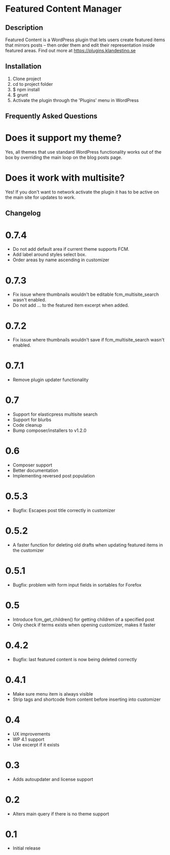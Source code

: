 # Featured Content Manager #

## Description ##

Featured Content is a WordPress plugin that lets users create featured items that mirrors posts – then order them and edit their representation inside featured areas. Find out more at https://plugins.klandestino.se

## Installation ##
1. Clone project
2. cd to project folder
3. $ npm install
4. $ grunt
5. Activate the plugin through the 'Plugins' menu in WordPress

## Frequently Asked Questions ##

# Does it support my theme? #

Yes, all themes that use standard WordPress functionality works out of the box by overriding the main loop on the blog posts page.

# Does it work with multisite? #

Yes! If you don't want to network activate the plugin it has to be active on the main site for updates to work.

## Changelog ##

# 0.7.4 #

* Do not add default area if current theme supports FCM.
* Add label around styles select box.
* Order areas by name ascending in customizer

# 0.7.3 #

* Fix issue where thumbnails wouldn't be editable fcm_multisite_search wasn't enabled.
* Do not add &hellip; to the featured item excerpt when added.

# 0.7.2 #

* Fix issue where thumbnails wouldn't save if fcm_multisite_search wasn't enabled.

# 0.7.1 #

* Remove plugin updater functionality

# 0.7 #

* Support for elasticpress multisite search
* Support for blurbs
* Code cleanup
* Bump composer/installers to v1.2.0

# 0.6 #

* Composer support
* Better documentation
* Implementing reversed post population

# 0.5.3 #

* Bugfix: Escapes post title correctly in customizer

# 0.5.2 #
* A faster function for deleting old drafts when updating featured items in the customizer

# 0.5.1 #

* Bugfix: problem with form input fields in sortables for Forefox

# 0.5 #

* Introduce fcm_get_children() for getting children of a specified post
* Only check if terms exists when opening customizer, makes it faster

# 0.4.2 #

* Bugfix: last featured content is now being deleted correctly

# 0.4.1 #

* Make sure menu item is always visible
* Strip tags and shortcode from content before inserting into customizer

# 0.4 #

* UX improvements
* WP 4.1 support
* Use excerpt if it exists

# 0.3 #
* Adds autoupdater and license support

# 0.2 #
* Alters main query if there is no theme support

# 0.1 #
* Initial release
